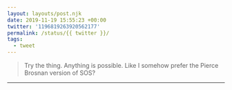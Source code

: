 ```yaml
---
layout: layouts/post.njk
date: 2019-11-19 15:55:23 +00:00
twitter: '1196819263920562177'
permalink: /status/{{ twitter }}/
tags: 
  - tweet
---
```


> Try the thing. Anything is possible. Like I somehow prefer the Pierce Brosnan version of SOS?

---
